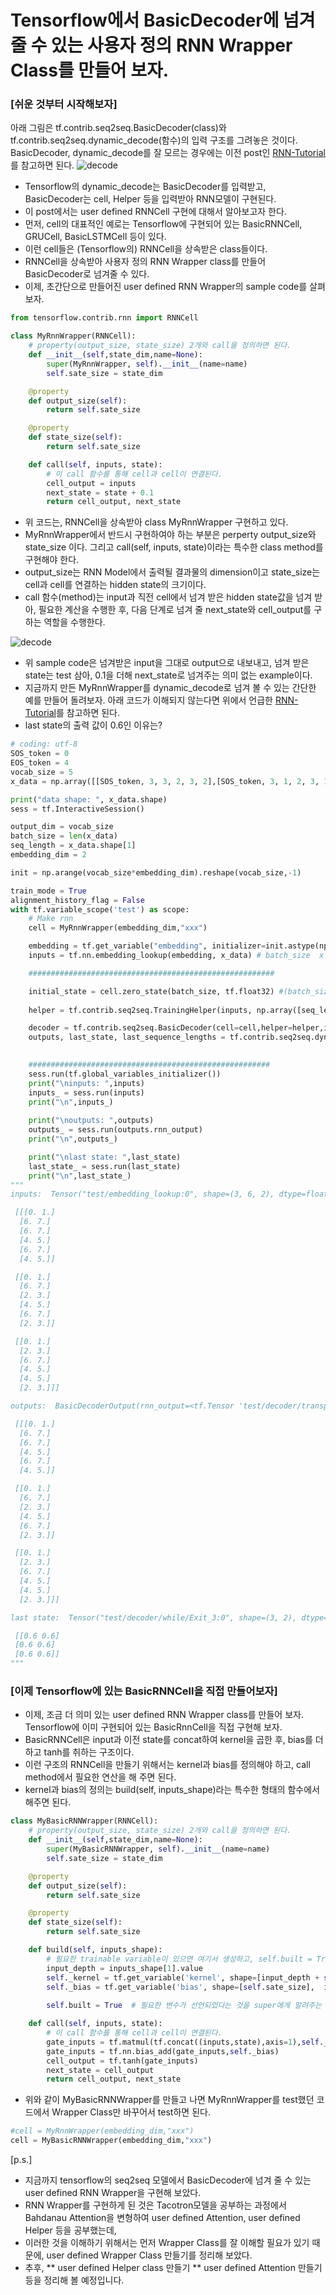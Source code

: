 # Tensorflow에서 BasicDecoder에 넘겨 줄 수 있는 사용자 정의 RNN Wrapper Class를 만들어 보자.

### [쉬운 것부터 시작해보자]

아래 그림은 tf.contrib.seq2seq.BasicDecoder(class)와 tf.contrib.seq2seq.dynamic_decode(함수)의 입력 구조를 그려놓은 것이다.
BasicDecoder, dynamic_decode를 잘 모르는 경우에는 이전 post인 [RNN-Tutorial](https://github.com/hccho2/RNN-Tutorial)를 참고하면 된다.
![decode](./dynamic-rnn-decode2.png)
* Tensorflow의 dynamic_decode는 BasicDecoder를 입력받고, BasicDecoder는 cell, Helper 등을 입력받아 RNN모델이 구현된다.
* 이 post에서는 user defined RNNCell 구현에 대해서 알아보고자 한다.
* 먼저, cell의 대표적인 예로는 Tensorflow에 구현되어 있는 BasicRNNCell, GRUCell, BasicLSTMCell 등이 있다.
* 이런 cell들은 (Tensorflow의) RNNCell을 상속받은 class들이다.
* RNNCell을 상속받아 사용자 정의 RNN Wrapper class를 만들어  BasicDecoder로 넘겨줄 수 있다.
* 이제, 초간단으로 만들어진 user defined RNN Wrapper의 sample code를 살펴보자.

```python
from tensorflow.contrib.rnn import RNNCell

class MyRnnWrapper(RNNCell):
    # property(output_size, state_size) 2개와 call을 정의하면 된다.
    def __init__(self,state_dim,name=None):
        super(MyRnnWrapper, self).__init__(name=name)
        self.sate_size = state_dim

    @property
    def output_size(self):
        return self.sate_size  

    @property
    def state_size(self):
        return self.sate_size  

    def call(self, inputs, state):
        # 이 call 함수를 통해 cell과 cell이 연결된다.
        cell_output = inputs
        next_state = state + 0.1
        return cell_output, next_state 
```
* 위 코드는, RNNCell을 상속받아 class MyRnnWrapper 구현하고 있다.
* MyRnnWrapper에서 반드시 구현하여야 하는 부분은 perperty output_size와 state_size 이다. 그리고 call(self, inputs, state)이라는 특수한 class method를 구현해야 한다.
* output_size는 RNN Model에서 출력될 결과물의 dimension이고 state_size는 cell과 cell를 연결하는 hidden state의 크기이다. 
* call 함수(method)는 input과 직전 cell에서 넘겨 받은 hidden state값을 넘겨 받아, 필요한 계산을 수행한 후, 다음 단계로 넘겨 줄 next_state와 cell_output를 구하는 역할을 수행한다.

![decode](./cell-cell.png)
* 위 sample code은 넘겨받은 input을 그대로 output으로 내보내고, 넘겨 받은 state는 test 삼아, 0.1을 더해 next_state로 넘겨주는 의미 없는 example이다.
* 지금까지 만든 MyRnnWrapper를 dynamic_decode로 넘겨 볼 수 있는 간단한 예를 만들어 돌려보자. 아래 코드가 이해되지 않는다면 위에서 언급한 [RNN-Tutorial](https://github.com/hccho2/RNN-Tutorial)를 참고하면 된다.
* last state의 출력 값이 0.6인 이유는? 
```python
# coding: utf-8
SOS_token = 0
EOS_token = 4
vocab_size = 5
x_data = np.array([[SOS_token, 3, 3, 2, 3, 2],[SOS_token, 3, 1, 2, 3, 1],[SOS_token, 1, 3, 2, 2, 1]], dtype=np.int32)

print("data shape: ", x_data.shape)
sess = tf.InteractiveSession()

output_dim = vocab_size
batch_size = len(x_data)
seq_length = x_data.shape[1]
embedding_dim = 2

init = np.arange(vocab_size*embedding_dim).reshape(vocab_size,-1)

train_mode = True
alignment_history_flag = False
with tf.variable_scope('test') as scope:
    # Make rnn
    cell = MyRnnWrapper(embedding_dim,"xxx")

    embedding = tf.get_variable("embedding", initializer=init.astype(np.float32),dtype = tf.float32)
    inputs = tf.nn.embedding_lookup(embedding, x_data) # batch_size  x seq_length x embedding_dim

    #######################################################

    initial_state = cell.zero_state(batch_size, tf.float32) #(batch_size x hidden_dim) x layer 개수 
    
    helper = tf.contrib.seq2seq.TrainingHelper(inputs, np.array([seq_length]*batch_size))

    decoder = tf.contrib.seq2seq.BasicDecoder(cell=cell,helper=helper,initial_state=initial_state,output_layer=None)    
    outputs, last_state, last_sequence_lengths = tf.contrib.seq2seq.dynamic_decode(decoder=decoder,output_time_major=False,impute_finished=True,maximum_iterations=10)

    
    ######################################################
    sess.run(tf.global_variables_initializer())
    print("\ninputs: ",inputs)
    inputs_ = sess.run(inputs) 
    print("\n",inputs_)    
    
    print("\noutputs: ",outputs)
    outputs_ = sess.run(outputs.rnn_output) 
    print("\n",outputs_) 

    print("\nlast state: ",last_state)
    last_state_ = sess.run(last_state) 
    print("\n",last_state_) 
"""
inputs:  Tensor("test/embedding_lookup:0", shape=(3, 6, 2), dtype=float32)

 [[[0. 1.]
  [6. 7.]
  [6. 7.]
  [4. 5.]
  [6. 7.]
  [4. 5.]]

 [[0. 1.]
  [6. 7.]
  [2. 3.]
  [4. 5.]
  [6. 7.]
  [2. 3.]]

 [[0. 1.]
  [2. 3.]
  [6. 7.]
  [4. 5.]
  [4. 5.]
  [2. 3.]]]

outputs:  BasicDecoderOutput(rnn_output=<tf.Tensor 'test/decoder/transpose:0' shape=(3, ?, 2) dtype=float32>, sample_id=<tf.Tensor 'test/decoder/transpose_1:0' shape=(3, ?) dtype=int32>)

 [[[0. 1.]
  [6. 7.]
  [6. 7.]
  [4. 5.]
  [6. 7.]
  [4. 5.]]

 [[0. 1.]
  [6. 7.]
  [2. 3.]
  [4. 5.]
  [6. 7.]
  [2. 3.]]

 [[0. 1.]
  [2. 3.]
  [6. 7.]
  [4. 5.]
  [4. 5.]
  [2. 3.]]]

last state:  Tensor("test/decoder/while/Exit_3:0", shape=(3, 2), dtype=float32)

 [[0.6 0.6]
 [0.6 0.6]
 [0.6 0.6]]
"""    
```

### [이제 Tensorflow에 있는 BasicRNNCell을 직접 만들어보자]
* 이제, 조금 더 의미 있는 user defined RNN Wrapper class를 만들어 보자. Tensorflow에 이미 구현되어 있는 BasicRnnCell을 직접 구현해 보자.
* BasicRNNCell은 input과 이전 state를 concat하여 kernel을 곱한 후, bias를 더하고 tanh를 취하는 구조이다.
* 이런 구조의 RNNCell을 만들기 위해서는 kernel과 bias를 정의해야 하고, call method에서 필요한 연산을 해 주면 된다.
* kernel과 bias의 정의는 build(self, inputs_shape)라는 특수한 형태의 함수에서 해주면 된다.
```python
class MyBasicRNNWrapper(RNNCell):
    # property(output_size, state_size) 2개와 call을 정의하면 된다.
    def __init__(self,state_dim,name=None):
        super(MyBasicRNNWrapper, self).__init__(name=name)
        self.sate_size = state_dim

    @property
    def output_size(self):
        return self.sate_size  

    @property
    def state_size(self):
        return self.sate_size  

    def build(self, inputs_shape):
        # 필요한 trainable variable이 있으면 여기서 생성하고, self.built = True로 설정하면 된다.
        input_depth = inputs_shape[1].value
        self._kernel = tf.get_variable('kernel', shape=[input_depth + self.sate_size, self.sate_size])
        self._bias = tf.get_variable('bias', shape=[self.sate_size],  initializer=tf.zeros_initializer(dtype=tf.float32))
    
        self.built = True  # 필요한 변수가 선언되었다는 것을 super에게 알려주는 역할.

    def call(self, inputs, state):
        # 이 call 함수를 통해 cell과 cell이 연결된다.
        gate_inputs = tf.matmul(tf.concat((inputs,state),axis=1),self._kernel)
        gate_inputs = tf.nn.bias_add(gate_inputs,self._bias)
        cell_output = tf.tanh(gate_inputs)
        next_state = cell_output
        return cell_output, next_state 

```
* 위와 같이 MyBasicRNNWrapper를 만들고 나면 MyRnnWrapper를 test했던 코드에서 Wrapper Class만 바꾸어서 test하면 된다.
```python
#cell = MyRnnWrapper(embedding_dim,"xxx")
cell = MyBasicRNNWrapper(embedding_dim,"xxx")
```

[p.s.]
* 지금까지 tensorflow의 seq2seq 모델에서 BasicDecoder에 넘겨 줄 수 있는 user defined RNN Wrapper을 구현해 보았다.
* RNN Wrapper를 구현하게 된 것은 Tacotron모델을 공부하는 과정에서 Bahdanau Attention을 변형하여 user defined Attention, user defined Helper 등을 공부했는데, 
* 이러한 것을 이해하기 위해서는 먼저 Wrapper Class를 잘 이해할 필요가 있기 때문에, user defined Wrapper Class 만들기를 정리해 보았다.
* 추후,
** user defined Helper class 만들기
** user defined Attention 만들기 등을 정리해 볼 예정입니다.
